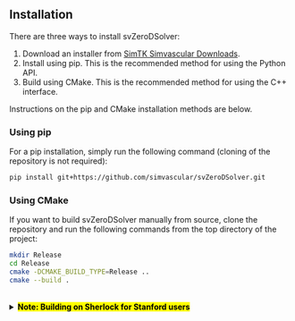 ## Installation

There are three ways to install svZeroDSolver:

1. Download an installer from [SimTK Simvascular Downloads](https://simtk.org/frs/?group_id=188). 
2. Install using pip. This is the recommended method for using the Python API.
3. Build using CMake. This is the recommended method for using the C++ interface. 

Instructions on the pip and CMake installation methods are below.

### Using pip

For a pip installation, simply run the following command
(cloning of the repository is not required):

```bash
pip install git+https://github.com/simvascular/svZeroDSolver.git
```

### Using CMake

If you want to build svZeroDSolver manually from source, clone the repository
and run the following commands from the top directory of the project:

```bash
mkdir Release
cd Release
cmake -DCMAKE_BUILD_TYPE=Release ..
cmake --build .
```
<br/>
<details>
  <summary><mark><b>Note: Building on Sherlock for Stanford users</b></mark></summary>

```bash
module load cmake/3.23.1 gcc/14.2.0 binutils/2.38
mkdir Release
cd Release
cmake -DCMAKE_BUILD_TYPE=Release -DCMAKE_CXX_COMPILER=/share/software/user/open/gcc/14.2.0/bin/g++ -DCMAKE_C_COMPILER=/share/software/user/open/gcc/14.2.0/bin/gcc ..
cmake --build .
```
</details>
<br/>
